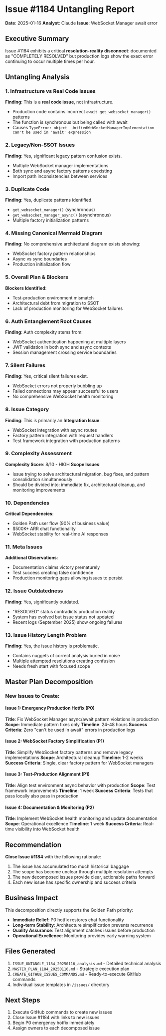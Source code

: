 # Issue #1184 Untangling Report
**Date**: 2025-01-16
**Analyst**: Claude
**Issue**: WebSocket Manager await error

## Executive Summary

Issue #1184 exhibits a critical **resolution-reality disconnect**: documented as "COMPLETELY RESOLVED" but production logs show the exact error continuing to occur multiple times per hour.

## Untangling Analysis

### 1. Infrastructure vs Real Code Issues
**Finding**: This is a **real code issue**, not infrastructure.
- Production code contains incorrect `await get_websocket_manager()` patterns
- The function is synchronous but being called with await
- Causes `TypeError: object _UnifiedWebSocketManagerImplementation can't be used in 'await' expression`

### 2. Legacy/Non-SSOT Issues
**Finding**: Yes, significant legacy pattern confusion exists.
- Multiple WebSocket manager implementations
- Both sync and async factory patterns coexisting
- Import path inconsistencies between services

### 3. Duplicate Code
**Finding**: Yes, duplicate patterns identified.
- `get_websocket_manager()` (synchronous)
- `get_websocket_manager_async()` (asynchronous)
- Multiple factory initialization patterns

### 4. Missing Canonical Mermaid Diagram
**Finding**: No comprehensive architectural diagram exists showing:
- WebSocket factory pattern relationships
- Async vs sync boundaries
- Production initialization flow

### 5. Overall Plan & Blockers
**Blockers Identified**:
- Test-production environment mismatch
- Architectural debt from migration to SSOT
- Lack of production monitoring for WebSocket failures

### 6. Auth Entanglement Root Causes
**Finding**: Auth complexity stems from:
- WebSocket authentication happening at multiple layers
- JWT validation in both sync and async contexts
- Session management crossing service boundaries

### 7. Silent Failures
**Finding**: Yes, critical silent failures exist.
- WebSocket errors not properly bubbling up
- Failed connections may appear successful to users
- No comprehensive WebSocket health monitoring

### 8. Issue Category
**Finding**: This is primarily an **Integration Issue**:
- WebSocket integration with async routes
- Factory pattern integration with request handlers
- Test framework integration with production patterns

### 9. Complexity Assessment
**Complexity Score**: 8/10 - HIGH
**Scope Issues**:
- Issue trying to solve architectural migration, bug fixes, and pattern consolidation simultaneously
- Should be divided into: immediate fix, architectural cleanup, and monitoring improvements

### 10. Dependencies
**Critical Dependencies**:
- Golden Path user flow (90% of business value)
- $500K+ ARR chat functionality
- WebSocket stability for real-time AI responses

### 11. Meta Issues
**Additional Observations**:
- Documentation claims victory prematurely
- Test success creating false confidence
- Production monitoring gaps allowing issues to persist

### 12. Issue Outdatedness
**Finding**: Yes, significantly outdated.
- "RESOLVED" status contradicts production reality
- System has evolved but issue status not updated
- Recent logs (September 2025) show ongoing failures

### 13. Issue History Length Problem
**Finding**: Yes, the issue history is problematic.
- Contains nuggets of correct analysis buried in noise
- Multiple attempted resolutions creating confusion
- Needs fresh start with focused scope

## Master Plan Decomposition

### New Issues to Create:

#### Issue 1: Emergency Production Hotfix (P0)
**Title**: Fix WebSocket Manager async/await pattern violations in production
**Scope**: Immediate pattern fixes only
**Timeline**: 24-48 hours
**Success Criteria**: Zero "can't be used in await" errors in production logs

#### Issue 2: WebSocket Factory Simplification (P1)
**Title**: Simplify WebSocket factory patterns and remove legacy implementations
**Scope**: Architectural cleanup
**Timeline**: 1-2 weeks
**Success Criteria**: Single, clear factory pattern for WebSocket managers

#### Issue 3: Test-Production Alignment (P1)
**Title**: Align test environment async behavior with production
**Scope**: Test framework improvements
**Timeline**: 1 week
**Success Criteria**: Tests that pass locally also pass in production

#### Issue 4: Documentation & Monitoring (P2)
**Title**: Implement WebSocket health monitoring and update documentation
**Scope**: Operational excellence
**Timeline**: 1 week
**Success Criteria**: Real-time visibility into WebSocket health

## Recommendation

**Close Issue #1184** with the following rationale:
1. The issue has accumulated too much historical baggage
2. The scope has become unclear through multiple resolution attempts
3. The new decomposed issues provide clear, actionable paths forward
4. Each new issue has specific ownership and success criteria

## Business Impact

This decomposition directly supports the Golden Path priority:
- **Immediate Relief**: P0 hotfix restores chat functionality
- **Long-term Stability**: Architecture simplification prevents recurrence
- **Quality Assurance**: Test alignment catches issues before production
- **Operational Excellence**: Monitoring provides early warning system

## Files Generated

1. `ISSUE_UNTANGLE_1184_20250116_analysis.md` - Detailed technical analysis
2. `MASTER_PLAN_1184_20250116.md` - Strategic execution plan
3. `CREATE_GITHUB_ISSUES_COMMANDS.md` - Ready-to-execute GitHub commands
4. Individual issue templates in `/issues/` directory

## Next Steps

1. Execute GitHub commands to create new issues
2. Close Issue #1184 with links to new issues
3. Begin P0 emergency hotfix immediately
4. Assign owners to each decomposed issue